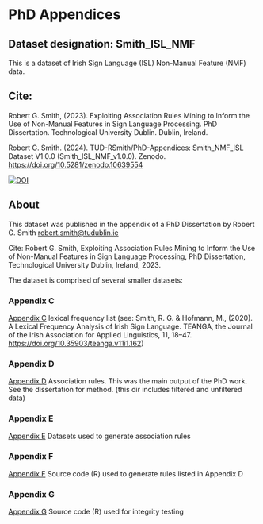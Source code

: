 # PhD Appendices

## Dataset designation: Smith_ISL_NMF

This is a dataset of Irish Sign Language (ISL) Non-Manual Feature (NMF) data.

## Cite: 

Robert G. Smith, (2023). Exploiting Association Rules Mining to Inform the Use of Non-Manual Features in Sign Language Processing. PhD Dissertation. Technological University Dublin. Dublin, Ireland.

Robert G. Smith. (2024). TUD-RSmith/PhD-Appendices: Smith_NMF_ISL Dataset V1.0.0 (Smith_ISL_NMF_v1.0.0). Zenodo. https://doi.org/10.5281/zenodo.10639554

[![DOI](https://zenodo.org/badge/560578153.svg)](https://zenodo.org/doi/10.5281/zenodo.10639533)

## About
This dataset was published in the appendix of a PhD Dissertation by Robert G. Smith robert.smith@tudublin.ie

Cite: Robert G. Smith, Exploiting Association Rules Mining to Inform the Use of Non-Manual Features in Sign Language Processing, PhD Dissertation, Technological University Dublin, Ireland, 2023.

The dataset is comprised of several smaller datasets: 
### Appendix C 
[Appendix C](https://github.com/TUD-RSmith/PhD-Appendices/tree/main/AppendixC-most_frequent_lexical_items_in_the_SOI_corpus)
lexical frequency list (see: Smith, R. G. & Hofmann, M., (2020). A Lexical Frequency Analysis of Irish Sign Language. TEANGA, the Journal of the Irish Association for Applied Linguistics, 11, 18–47. https://doi.org/10.35903/teanga.v11i1.162)

### Appendix D
[Appendix D](https://github.com/TUD-RSmith/PhD-Appendices/tree/main/AppendixD-all_association_rules)
Association rules. This was the main output of the PhD work. See the dissertation for method. (this dir includes filtered and unfiltered data)

### Appendix E
[Appendix E](https://github.com/TUD-RSmith/PhD-Appendices/tree/main/AppendixE-Datasets)
Datasets used to generate association rules 

### Appendix F
[Appendix F](https://github.com/TUD-RSmith/PhD-Appendices/tree/main/AppendixF-Source_code)
Source code (R) used to generate rules listed in Appendix D 

### Appendix G
[Appendix G](https://github.com/TUD-RSmith/PhD-Appendices/tree/main/AppendixG-integrity_test)
Source code (R) used for integrity testing